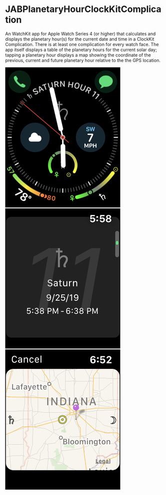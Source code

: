 # JABPlanetaryHourClockKitComplication
An WatchKit app for Apple Watch Series 4 (or higher) that calculates and displays the planetary hour(s) for the current date and time in a ClockKit Complication. There is at least one complication for every watch face. The app itself displays a table of the planetary hours for the current solar day; tapping a planetary hour displays a map showing the coordinate of the previous, current and future planetary hour relative to the the GPS location.

![Planetary Hour ClockKit Complications on the Infograph watch face](https://github.com/theoknock/JABPlanetaryHourClockKitComplication/blob/master/JABPlanetaryHourClockKitComplication/Assets.xcassets/GitHub%20Repository%20Images/IMG_3094.imageset/IMG_3094.PNG?raw=true)
![Planetary Hours WatchKit app, showing the planetary hour in a scrollable table containing all planetary hours for the current solar period](https://github.com/theoknock/JABPlanetaryHourClockKitComplication/blob/master/JABPlanetaryHourClockKitComplication/Assets.xcassets/GitHub%20Repository%20Images/IMG_3095.imageset/IMG_3095.PNG?raw=true)
![Planetary Hour WatchKit app, showing the prior, current and upcoming planetary hour relative to the GPS location](https://github.com/theoknock/JABPlanetaryHourClockKitComplication/blob/master/JABPlanetaryHourClockKitComplication/Assets.xcassets/GitHub%20Repository%20Images/IMG_3097.PNG?raw=true)
